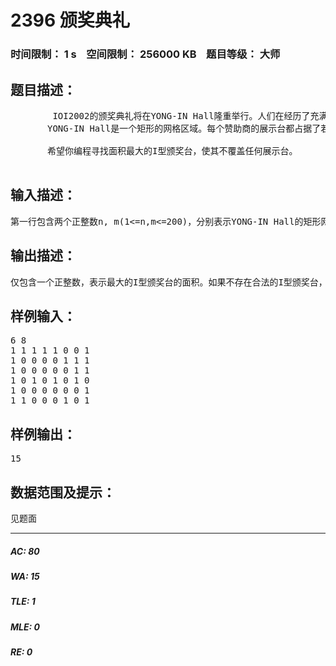 # 2396 颁奖典礼   
### 时间限制： 1 s&nbsp;&nbsp;&nbsp;&nbsp;空间限制： 256000 KB&nbsp;&nbsp;&nbsp;&nbsp;题目等级： 大师  
## 题目描述：  

<pre>
        IOI2002的颁奖典礼将在YONG-IN Hall隆重举行。人们在经历了充满梦幻的世界杯之后变得更加富于情趣。为了使颁奖典礼更具魅力，有人建议在YONG-IN Hall中搭建一个I字型的颁奖台，以此代表信息学Informatics。考虑到比赛的赞助商们可能要在YONG-IN Hall中摆设了许多展示台，他们可能不愿意移动展示台的位置。你作为IOI2002的金牌得主自然地成为了他们求助的对象。
       YONG-IN Hall是一个矩形的网格区域。每个赞助商的展示台都占据了若干个单位网格。I型颁奖台将正向搭建，且平行于YONG-IN Hall的边缘。I型颁奖台是由三个矩形相接叠成的，其中上方和下方的矩形的两侧必须都超出中间的矩形，否则将被误解成T, L, J等字母。
  
       希望你编程寻找面积最大的I型颁奖台，使其不覆盖任何展示台。
 
</pre>
  
  
## 输入描述：  

<pre>
第一行包含两个正整数n, m(1<=n,m<=200)，分别表示YONG-IN Hall的矩形网格区域的行数和列数。以下n行每行包含m个数字，非0即1，每个数字描述一个单位网格，1表示该单位网格存在展示台，0表示该单位网格不存在展示台。
</pre>
  
  
## 输出描述：  

<pre>
仅包含一个正整数，表示最大的I型颁奖台的面积。如果不存在合法的I型颁奖台，则输出0。
</pre>
  
  
## 样例输入：  

<pre>
6 8
1 1 1 1 1 0 0 1
1 0 0 0 0 1 1 1
1 0 0 0 0 0 1 1
1 0 1 0 1 0 1 0
1 0 0 0 0 0 0 1
1 1 0 0 0 1 0 1
</pre>
  
  
## 样例输出：  

<pre>
15
</pre>
  
  
## 数据范围及提示：  

<pre>
见题面
</pre>
  
  
***  

##### AC: 80  
##### WA: 15  
##### TLE: 1  
##### MLE: 0  
##### RE: 0  
